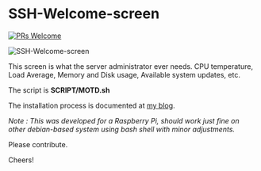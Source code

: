 # SSH-Welcome-screen

[![PRs Welcome](https://img.shields.io/badge/PRs-welcome-brightgreen.svg?style=flat)](http://makeapullrequest.com)

![SSH-Welcome-screen](https://i.imgur.com/2mUs95L.jpg)

This screen is what the server administrator ever needs. CPU temperature, Load Average, Memory and Disk usage, Available system updates, etc.

The script is **SCRIPT/MOTD.sh**

The installation process is documented at [my blog](https://habilisbest.com/ssh-welcome-screen).

_Note : This was developed for a Raspberry Pi, should work just fine on other debian-based system using bash shell with minor adjustments._

Please contribute.

Cheers!
